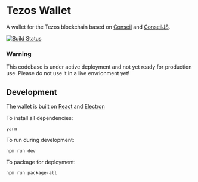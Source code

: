# Tezos Wallet

A wallet for the Tezos blockchain based on [Conseil](https://github.com/Cryptonomic/Conseil) and [ConseilJS](https://github.com/Cryptonomic/ConseilJS).

[![Build Status](https://travis-ci.org/Cryptonomic/Tezos-Wallet.svg?branch=master)](https://travis-ci.org/Cryptonomic/Tezos-Wallet)

### Warning

This codebase is under active deployment and not yet ready for production use. Please do not use it in a live envrionment yet! 

## Development

The wallet is built on [React](https://reactjs.org/) and [Electron](https://electronjs.org/)

To install all dependencies:

`yarn`

To run during development:

`npm run dev`

To package for deployment:

`npm run package-all`

